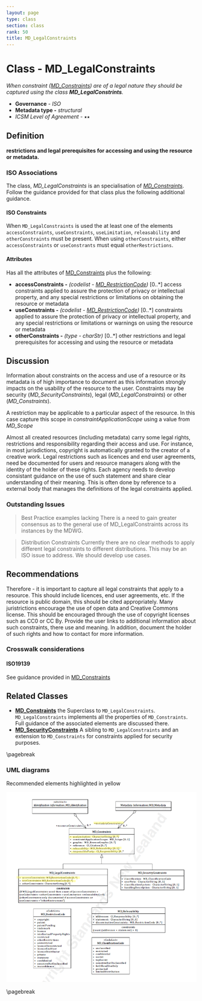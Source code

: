 ```yaml
---
layout: page
type: class
section: class
rank: 50
title: MD_LegalConstraints
---
```

#  Class - MD_LegalConstraints
*When constraint ([MD_Constraints](./class-MD_Constraints)) are of a legal nature they should be captured using the class **MD_LegalConstrints**.*

- **Governance** -  *ISO*
- **Metadata type -** *structural*
- *ICSM Level of Agreement* - ⭑⭑

## Definition
**restrictions and legal prerequisites for accessing and using the resource or metadata.**

### ISO Associations

The class, *MD_LegalConstraints* is an specialisation of *[MD_Constraints](./class-MD_Constraints)*. Follow the guidance provided for that class plus the following additional guidance.

#### ISO Constraints

When `MD_LegalConstraints` is used the at least one of the elements  `accessConstraints`, `useConstraints`, `useLimitation`,  `releasability` and `otherConstraints` must be present.  When using `otherConstraints`, either `accessConstraints` or `useConstrants` must equal `otherRestrictions`.

#### Attributes

Has all the attributes of [MD_Constraints](./class-MD_Constraints) plus the following:

- **accessConstraints -** *(codelist - [MD_RestrictionCode](./class-MD_Constraints#MD_RestrictionCode---codelist))* [0..\*] access constraints applied to assure the protection of privacy or intellectual property, and any special restrictions or limitations on obtaining the resource or metadata
- **useConstraints -** *(codelist - [MD_RestrictionCode](./class-MD_Constraints#MD_RestrictionCode---codelist))* [0..\*] constraints applied to assure the protection of privacy or intellectual property, and any special restrictions or limitations or warnings on using the resource or metadata
- **otherConstraints -** *(type - charStr)* [0..\*]  other restrictions and legal prerequisites for accessing and using the resource or metadata


## Discussion

Information about constraints on the access and use of a resource or its metadata is of high importance to document as this information strongly impacts on the usability of the resource to the user. Constraints may be security (*MD_SecurityConstraints*), legal (*MD_LegalConstraints*) or other (*MD_Constraints*).

A restriction may be applicable to a particular aspect of the resource. In this case capture this scope in *constraintApplicationScope* using a value from *MD_Scope*

Almost all created resources (including metadata) carry some legal rights, restrictions and responsibility regarding their access and use. For instance, in most jurisdictions, copyright is automatically granted to the creator of a creative work. Legal restrictions such as licences and end user agreements, need be documented for users and resource managers along with the identity of the holder of these rights. Each agency needs to develop consistant guidance on the use of such statement and share clear understanding of their meaning. This is often done by reference to a external body that manages the definitions of the legal constraints applied.



### Outstanding Issues

> Best Practice examples lacking
There is a need to gain greater consensus as to the general use of MD_LegalConstraints across its instances by the MDWG.

> Distribution Constraints
Currently there are no clear methods to apply different legal constraints to different distributions. This may be an ISO issue to address. We should develop use cases.

## Recommendations

Therefore - it is important to capture all legal constraints that apply to a resource. This should include licences, end user agreements, etc. If the resource is public domain, this should be cited appropriately. Many juristrictions encourage the use of open data and Creative Commons license. This should be encouraged through the use of copyright licenses such as CC0 or CC By. Provide the user links to additional information about such constraints, there use and meaning. In addition, document the holder of such rights and how to contact for more information.

### Crosswalk considerations

#### ISO19139

See guidance provided in [MD_Constraints](./class-MD_Constraints) 

## Related Classes

- **[MD_Constraints](./class-MD_Constraints)** the Superclass to `MD_LegalConstraints`. `MD_LegalConstraints` implements all the properties of `MD_Constraints`.  Full guidance of the associated elements are discussed there.
- **[MD_SecurityConstraints](path)** A sibling to `MD_LegalConstraints` and an extension to `MD_Constraints` for constraints applied for security purposes.

\pagebreak

### UML diagrams

Recommended elements highlighted in yellow

![MD_Constraints](../images/MD_LegalConstraints.png)

\pagebreak

